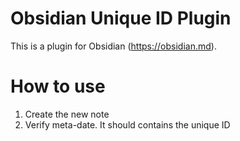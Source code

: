# Obsidian Unique ID Plugin

This is a plugin for Obsidian (https://obsidian.md).

# How to use

1. Create the new note
2. Verify meta-date. It should contains the unique ID

